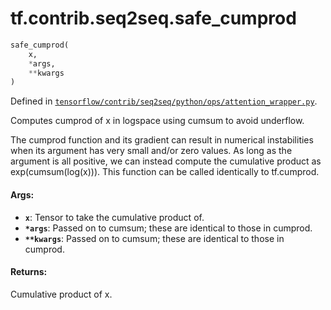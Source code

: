 <div itemscope itemtype="http://developers.google.com/ReferenceObject">
<meta itemprop="name" content="tf.contrib.seq2seq.safe_cumprod" />
</div>

# tf.contrib.seq2seq.safe_cumprod

``` python
safe_cumprod(
    x,
    *args,
    **kwargs
)
```



Defined in [`tensorflow/contrib/seq2seq/python/ops/attention_wrapper.py`](https://www.tensorflow.org/code/tensorflow/contrib/seq2seq/python/ops/attention_wrapper.py).

Computes cumprod of x in logspace using cumsum to avoid underflow.

The cumprod function and its gradient can result in numerical instabilities
when its argument has very small and/or zero values.  As long as the argument
is all positive, we can instead compute the cumulative product as
exp(cumsum(log(x))).  This function can be called identically to tf.cumprod.

#### Args:

* <b>`x`</b>: Tensor to take the cumulative product of.
* <b>`*args`</b>: Passed on to cumsum; these are identical to those in cumprod.
* <b>`**kwargs`</b>: Passed on to cumsum; these are identical to those in cumprod.

#### Returns:

Cumulative product of x.